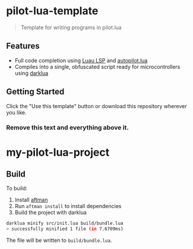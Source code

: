 # pilot-lua-template
> Template for writing programs in pilot.lua

## Features
- Full code completion using [Luau LSP](https://github.com/JohnnyMorganz/luau-lsp) and [autopilot.lua](https://github.com/flxwed/autopilot.lua)
- Compiles into a single, obfuscated script ready for microcontrollers using [darklua](https://github.com/seaofvoices/darklua)

## Getting Started
Click the "Use this template" button or download this repository wherever you like.

### Remove this text and everything above it.

# my-pilot-lua-project

## Build
To build:

1. Install [aftman](https://github.com/LPGhatguy/aftman)
2. Run `aftman install` to install dependencies
2. Build the project with darklua

```bash
darklua minify src/init.lua build/bundle.lua
> successfully minified 1 file (in 7.6709ms)
```

The file will be written to `build/bundle.lua`.
